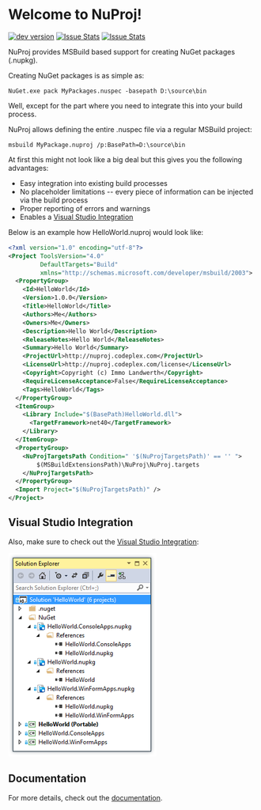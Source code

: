 # Welcome to NuProj!

[![dev version][build-status-img]][build-status-url] [![Issue Stats][pull-requests-img]][pull-requests-url] [![Issue Stats][issues-closed-img]][issues-closed-url]

[build-status-img]: http://img.shields.io/appveyor/ci/terrajobst/nuproj.svg?style=flat
[build-status-url]: https://ci.appveyor.com/project/terrajobst/nuproj

[pull-requests-img]: http://www.issuestats.com/github/nuproj/nuproj/badge/pr
[pull-requests-url]: http://www.issuestats.com/github/nuproj/nuproj

[issues-closed-img]: http://www.issuestats.com/github/nuproj/nuproj/badge/issue
[issues-closed-url]: http://www.issuestats.com/github/nuproj/nuproj

NuProj provides MSBuild based support for creating NuGet packages (.nupkg).

Creating NuGet packages is as simple as:

    NuGet.exe pack MyPackages.nuspec -basepath D:\source\bin

Well, except for the part where you need to integrate this into your build
process.

NuProj allows defining the entire .nuspec file via a regular MSBuild project:

    msbuild MyPackage.nuproj /p:BasePath=D:\source\bin

At first this might not look like a big deal but this gives you the following
advantages:

* Easy integration into existing build processes
* No placeholder limitations -- every piece of information can be injected via
  the build process
* Proper reporting of errors and warnings
* Enables a [Visual Studio Integration][NuProjVS]

Below is an example how HelloWorld.nuproj would look like:

```xml
<?xml version="1.0" encoding="utf-8"?>
<Project ToolsVersion="4.0"
         DefaultTargets="Build"
         xmlns="http://schemas.microsoft.com/developer/msbuild/2003">
  <PropertyGroup>
    <Id>HelloWorld</Id>
    <Version>1.0.0</Version>
    <Title>HelloWorld</Title>
    <Authors>Me</Authors>
    <Owners>Me</Owners>
    <Description>Hello World</Description>
    <ReleaseNotes>Hello World</ReleaseNotes>
    <Summary>Hello World</Summary>
    <ProjectUrl>http://nuproj.codeplex.com</ProjectUrl>
    <LicenseUrl>http://nuproj.codeplex.com/license</LicenseUrl>
    <Copyright>Copyright (c) Immo Landwerth</Copyright>
    <RequireLicenseAcceptance>False</RequireLicenseAcceptance>
    <Tags>HelloWorld</Tags>
  </PropertyGroup>
  <ItemGroup>
    <Library Include="$(BasePath)HelloWorld.dll">
      <TargetFramework>net40</TargetFramework>
    </Library>
  </ItemGroup>
  <PropertyGroup>
    <NuProjTargetsPath Condition=" '$(NuProjTargetsPath)' == '' ">
        $(MSBuildExtensionsPath)\NuProj\NuProj.targets
    </NuProjTargetsPath>
  </PropertyGroup>
  <Import Project="$(NuProjTargetsPath)" />
</Project>
```

## Visual Studio Integration

Also, make sure to check out the [Visual Studio Integration][NuProjVS]:

![Visual Studio Integration](docs/NuProjVS.png)

## Documentation

For more details, check out the [documentation](docs/Documentation.md).

[NuProjVS]: http://visualstudiogallery.msdn.microsoft.com/fbe9b9b8-34ae-47b5-a751-cb71a16f7e96